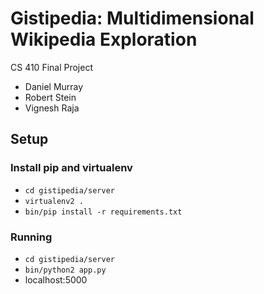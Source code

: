 Gistipedia: Multidimensional Wikipedia Exploration
===========

CS 410 Final Project
- Daniel Murray
- Robert Stein
- Vignesh Raja

## Setup

### Install pip and virtualenv

- `cd gistipedia/server`
- `virtualenv2 .`
- `bin/pip install -r requirements.txt`

### Running

- `cd gistipedia/server`
- `bin/python2 app.py`
- localhost:5000

